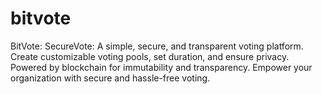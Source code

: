 # bitvote
BitVote: SecureVote: A simple, secure, and transparent voting platform. Create customizable voting pools, set duration, and ensure privacy. Powered by blockchain for immutability and transparency. Empower your organization with secure and hassle-free voting.

